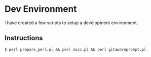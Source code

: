 # Dev Environment

I have created a few scripts to setup a development environment.

## Instructions
```
$ perl prepare_perl.pl && perl misc.pl && perl gitawareprompt.pl
```